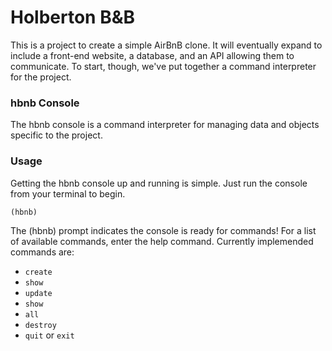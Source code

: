 # Holberton B&B

This is a project to create a simple AirBnB clone. It will eventually expand to
include a front-end website, a database, and an API allowing them to communicate.
To start, though, we've put together a command interpreter for the project.

### hbnb Console

The hbnb console is a command interpreter for managing data and objects specific
 to the project.

### Usage

Getting the hbnb console up and running is simple. Just run the console from
 your terminal to begin.

```$ ./console.py
(hbnb)
```
The (hbnb) prompt indicates the console is ready for commands! For a list of
available commands, enter the help command. Currently implemended commands are:

* `create`
* `show`
* `update`
* `show`
* `all`
* `destroy`
* `quit` or `exit`
